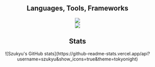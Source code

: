 <h2 align="center"> Languages, Tools, Frameworks </h2>
<p align="center">
  <a href="https://skillicons.dev">
    <img src="https://skillicons.dev/icons?i=git,bootstrap,html,css,js,postgres" />
    <br>
    <img src="https://skillicons.dev/icons?i=python,django,nodejs,java,vue" />
  </a>
</p>

<h2 align="center"> Stats </h2>
<div align="center">
  ![Szukyu's GitHub stats](https://github-readme-stats.vercel.app/api?username=szukyu&show_icons=true&theme=tokyonight)
</div>
